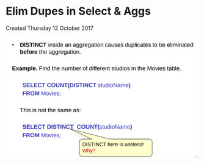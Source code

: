 # Elim Dupes in Select & Aggs
Created Thursday 12 October 2017

![](./Elim_Dupes_in_Select_&_Aggs/pasted_image.png)

